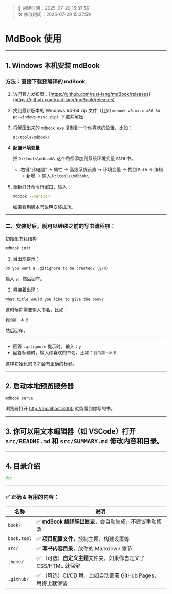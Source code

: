 <!-- timestamp inserted -->
> 📄 创建时间：2025-07-29 15:37:59  
> 🛠️ 修改时间：2025-07-29 15:37:59

# MdBook 使用



---

## 1. Windows 本机安装 mdBook


### 方法：直接下载预编译的 mdBook

1. 访问官方发布页：[https://github.com/rust-lang/mdBook/releases](https://github.com/rust-lang/mdBook/releases)
2. 找到最新版本的 Windows 64-bit zip 文件（比如 `mdbook-v0.xx.x-x86_64-pc-windows-msvc.zip`）下载并解压

3. 将解压出来的 `mdbook.exe` 复制到一个你喜欢的位置，比如：

   ```
   D:\tools\mdbook\
   ```

4. **配置环境变量**

   把 `D:\tools\mdbook\` 这个路径添加到系统环境变量 `PATH` 中。

   * 右键“此电脑” → 属性 → 高级系统设置 → 环境变量 → 找到 `Path` → 编辑 → 新增 → 输入 `D:\tools\mdbook\`

5. 重新打开命令行窗口，输入：

   ```cmd
   mdbook --version
   ```

   如果看到版本号说明安装成功。


---

### 二、安装好后，就可以继续之前的写书流程啦：

初始化书籍结构

```cmd
mdbook init

```


1. 当出现提示：

```
Do you want a .gitignore to be created? (y/n)
```

输入 `y`，然后回车。

2. 紧接着出现：

```
What title would you like to give the book?
```

这时候你需要输入书名，比如：

```
我的第一本书
```

然后回车。

---


* 回答 `.gitignore` 提示时，输入：`y`
* 回答标题时，输入你喜欢的书名，比如：`我的第一本书`

这样初始化的书才会有正确的标题。



---


## 2. 启动本地预览服务器

```cmd
mdbook serve
```

浏览器打开 [http://localhost:3000](http://localhost:3000) 就能看到你写的书。

---

## 3. 你可以用文本编辑器（如 VSCode）打开 `src/README.md` 和 `src/SUMMARY.md` 修改内容和目录。

---








## 4. 目录介绍



```cmd
dir
```

---

### ✅ 正确 & 有用的内容：

| 名称          | 说明                                       |
| ----------- | ---------------------------------------- |
| `book/`     | ✅ **mdBook 编译输出目录**，会自动生成，不建议手动修改        |
| `book.toml` | ✅ **项目配置文件**，控制主题、构建设置等                  |
| `src/`      | ✅ **写书内容目录**，放你的 Markdown 章节             |
| `theme/`    | ✅ （可选）**自定义主题**文件夹，如果你自定义了 CSS/HTML 就保留  |
| `.github/`  | ✅ （可选）CI/CD 用，比如自动部署 GitHub Pages，用得上就保留 |

